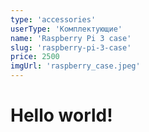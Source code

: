 ```yaml
---
type: 'accessories'
userType: 'Комплектующие'
name: 'Raspberry Pi 3 case'
slug: 'raspberry-pi-3-case'
price: 2500
imgUrl: 'raspberry_case.jpeg'
---
```


<h1>Hello world!</h1>
